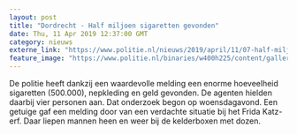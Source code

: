 ```yaml
---
layout: post
title: "Dordrecht - Half miljoen sigaretten gevonden"
date: Thu, 11 Apr 2019 12:37:00 GMT
category: nieuws
externe_link: "https://www.politie.nl/nieuws/2019/april/11/07-half-miljoen-sigaretten-gevonden.html"
feature_image: "https://www.politie.nl/binaries/w400h225/content/gallery/politie/nieuws/2019/april/07-rt/f-190411-sigaretten-dordrecht.jpg"
---
```


De politie heeft dankzij een waardevolle melding een enorme hoeveelheid sigaretten (500.000), nepkleding en geld gevonden. De agenten hielden daarbij vier personen aan. Dat onderzoek begon op woensdagavond. Een getuige gaf een melding door van een verdachte situatie bij het Frida Katz-erf. Daar liepen mannen heen en weer bij de kelderboxen met dozen.
